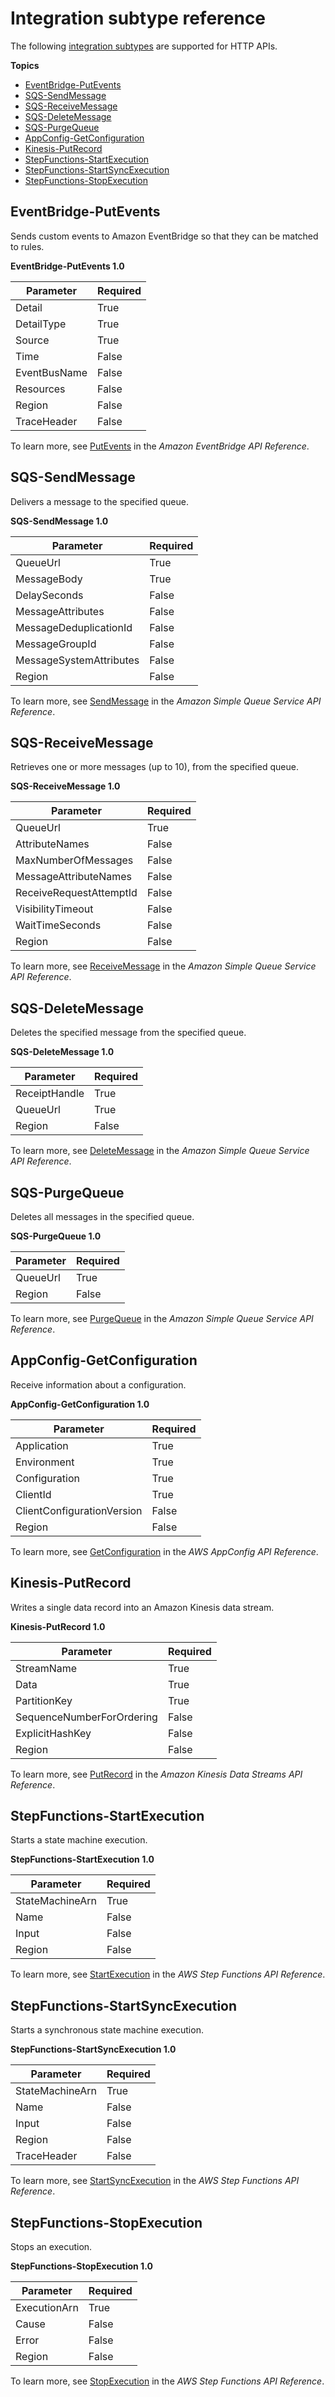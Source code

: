 # Integration subtype reference<a name="http-api-develop-integrations-aws-services-reference"></a>

The following [integration subtypes](https://docs.aws.amazon.com/apigatewayv2/latest/api-reference/apis-apiid-integrations-integrationid.html#apis-apiid-integrations-integrationid-prop-integration-integrationsubtype) are supported for HTTP APIs\.

**Topics**
+ [EventBridge\-PutEvents](#EventBridge-PutEvents)
+ [SQS\-SendMessage](#SQS-SendMessage)
+ [SQS\-ReceiveMessage](#SQS-ReceiveMessage)
+ [SQS\-DeleteMessage](#SQS-DeleteMessage)
+ [SQS\-PurgeQueue](#SQS-PurgeQueue)
+ [AppConfig\-GetConfiguration](#AppConfig-GetConfiguration)
+ [Kinesis\-PutRecord](#Kinesis-PutRecord)
+ [StepFunctions\-StartExecution](#StepFunctions-StartExecution)
+ [StepFunctions\-StartSyncExecution](#StepFunctions-StartSyncExecution)
+ [StepFunctions\-StopExecution](#StepFunctions-StopExecution)

## EventBridge\-PutEvents<a name="EventBridge-PutEvents"></a>

Sends custom events to Amazon EventBridge so that they can be matched to rules\.


**EventBridge\-PutEvents 1\.0**  

| Parameter | Required | 
| --- | --- | 
| Detail | True | 
| DetailType | True | 
| Source | True | 
| Time | False | 
| EventBusName | False | 
| Resources | False | 
| Region | False | 
| TraceHeader | False | 

To learn more, see [PutEvents](https://docs.aws.amazon.com/eventbridge/latest/APIReference/API_PutEvents.html) in the *Amazon EventBridge API Reference*\.

## SQS\-SendMessage<a name="SQS-SendMessage"></a>

Delivers a message to the specified queue\.


**SQS\-SendMessage 1\.0**  

| Parameter | Required | 
| --- | --- | 
| QueueUrl | True | 
| MessageBody | True | 
| DelaySeconds | False | 
| MessageAttributes | False | 
| MessageDeduplicationId | False | 
| MessageGroupId | False | 
| MessageSystemAttributes | False | 
| Region | False | 

To learn more, see [SendMessage](https://docs.aws.amazon.com/AWSSimpleQueueService/latest/APIReference/API_SendMessage.html) in the *Amazon Simple Queue Service API Reference*\.

## SQS\-ReceiveMessage<a name="SQS-ReceiveMessage"></a>

Retrieves one or more messages \(up to 10\), from the specified queue\.


**SQS\-ReceiveMessage 1\.0**  

| Parameter | Required | 
| --- | --- | 
| QueueUrl | True | 
| AttributeNames | False | 
| MaxNumberOfMessages | False | 
| MessageAttributeNames | False | 
| ReceiveRequestAttemptId | False | 
| VisibilityTimeout | False | 
| WaitTimeSeconds | False | 
| Region | False | 

To learn more, see [ReceiveMessage](https://docs.aws.amazon.com/AWSSimpleQueueService/latest/APIReference/API_ReceiveMessage.html) in the *Amazon Simple Queue Service API Reference*\.

## SQS\-DeleteMessage<a name="SQS-DeleteMessage"></a>

Deletes the specified message from the specified queue\.


**SQS\-DeleteMessage 1\.0**  

| Parameter | Required | 
| --- | --- | 
| ReceiptHandle | True | 
| QueueUrl | True | 
| Region | False | 

To learn more, see [DeleteMessage](https://docs.aws.amazon.com/AWSSimpleQueueService/latest/APIReference/API_DeleteMessage.html) in the *Amazon Simple Queue Service API Reference*\.

## SQS\-PurgeQueue<a name="SQS-PurgeQueue"></a>

Deletes all messages in the specified queue\.


**SQS\-PurgeQueue 1\.0**  

| Parameter | Required | 
| --- | --- | 
| QueueUrl | True | 
| Region | False | 

To learn more, see [PurgeQueue](https://docs.aws.amazon.com/AWSSimpleQueueService/latest/APIReference/API_PurgeQueue.html) in the *Amazon Simple Queue Service API Reference*\.

## AppConfig\-GetConfiguration<a name="AppConfig-GetConfiguration"></a>

Receive information about a configuration\.


**AppConfig\-GetConfiguration 1\.0**  

| Parameter | Required | 
| --- | --- | 
| Application | True | 
| Environment | True | 
| Configuration | True | 
| ClientId | True | 
| ClientConfigurationVersion | False | 
| Region | False | 

To learn more, see [GetConfiguration](https://docs.aws.amazon.com/appconfig/2019-10-09/APIReference/API_GetConfiguration.html) in the *AWS AppConfig API Reference*\.

## Kinesis\-PutRecord<a name="Kinesis-PutRecord"></a>

Writes a single data record into an Amazon Kinesis data stream\.


**Kinesis\-PutRecord 1\.0**  

| Parameter | Required | 
| --- | --- | 
| StreamName | True | 
| Data | True | 
| PartitionKey | True | 
| SequenceNumberForOrdering | False | 
| ExplicitHashKey | False | 
| Region | False | 

To learn more, see [PutRecord](https://docs.aws.amazon.com/kinesis/latest/APIReference/API_PutRecord.html) in the *Amazon Kinesis Data Streams API Reference*\.

## StepFunctions\-StartExecution<a name="StepFunctions-StartExecution"></a>

Starts a state machine execution\.


**StepFunctions\-StartExecution 1\.0**  

| Parameter | Required | 
| --- | --- | 
| StateMachineArn | True | 
| Name | False | 
| Input | False | 
| Region | False | 

To learn more, see [StartExecution](https://docs.aws.amazon.com/step-functions/latest/apireference/API_StartExecution.html) in the *AWS Step Functions API Reference*\.

## StepFunctions\-StartSyncExecution<a name="StepFunctions-StartSyncExecution"></a>

Starts a synchronous state machine execution\.


**StepFunctions\-StartSyncExecution 1\.0**  

| Parameter | Required | 
| --- | --- | 
| StateMachineArn | True | 
| Name | False | 
| Input | False | 
| Region | False | 
| TraceHeader | False | 

To learn more, see [StartSyncExecution](https://docs.aws.amazon.com/step-functions/latest/apireference/API_StartSyncExecution.html) in the *AWS Step Functions API Reference*\.

## StepFunctions\-StopExecution<a name="StepFunctions-StopExecution"></a>

Stops an execution\.


**StepFunctions\-StopExecution 1\.0**  

| Parameter | Required | 
| --- | --- | 
| ExecutionArn | True | 
| Cause | False | 
| Error | False | 
| Region | False | 

To learn more, see [StopExecution](https://docs.aws.amazon.com/step-functions/latest/apireference/API_StopExecution.html) in the *AWS Step Functions API Reference*\.